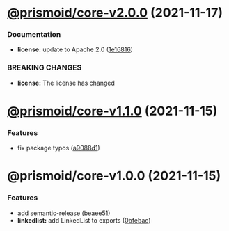 # [@prismoid/core-v2.0.0](https://github.com/loopholelabs/prismoid/compare/@prismoid/core-v1.1.0...@prismoid/core-v2.0.0) (2021-11-17)


### Documentation

* **license:** update to Apache 2.0 ([1e16816](https://github.com/loopholelabs/prismoid/commit/1e168165061381bd5fd115bb55edd583d082a0a5))


### BREAKING CHANGES

* **license:** The license has changed



# [@prismoid/core-v1.1.0](https://github.com/loopholelabs/prismoid/compare/@prismoid/core-v1.0.0...@prismoid/core-v1.1.0) (2021-11-15)


### Features

* fix package typos ([a9088d1](https://github.com/loopholelabs/prismoid/commit/a9088d1961ec0f6a6686faff1f917141964ff06c))



# @prismoid/core-v1.0.0 (2021-11-15)


### Features

* add semantic-release ([beaee51](https://github.com/loopholelabs/prismoid/commit/beaee51e57ada34d166e10a734dae1b501d2a3f1))
* **linkedlist:** add LinkedList to exports ([0bfebac](https://github.com/loopholelabs/prismoid/commit/0bfebacc81faa471553c1a823757b163c4ad985d))
